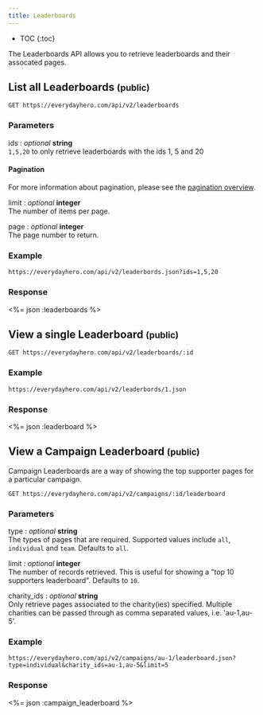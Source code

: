 ```yaml
---
title: Leaderboards
---
```


* TOC
{:toc}

The Leaderboards API allows you to retrieve leaderboards and their
assocated pages.

## List all Leaderboards <small>(public)</small>

    GET https://everydayhero.com/api/v2/leaderboards

### Parameters

ids : _optional_ **string**<br/>
`1,5,20` to only retrieve leaderboards with the ids 1, 5 and 20

#### Pagination

For more information about pagination, please see the [pagination
overview](/overview/#pagination).

limit : _optional_ **integer**<br/>
The number of items per page.

page : _optional_ **integer**<br/>
The page number to return.

### Example

    https://everydayhero.com/api/v2/leaderbords.json?ids=1,5,20

### Response

<%= json :leaderboards %>

## View a single Leaderboard <small>(public)</small>

    GET https://everydayhero.com/api/v2/leaderboards/:id

### Example

    https://everydayhero.com/api/v2/leaderbords/1.json

### Response

<%= json :leaderboard %>

## View a Campaign Leaderboard <small>(public)</small>

Campaign Leaderboards are a way of showing the top supporter pages for a
particular campaign.

    GET https://everydayhero.com/api/v2/campaigns/:id/leaderboard

### Parameters

type : _optional_ **string**<br/>
The types of pages that are required. Supported values include `all`, `individual` and `team`. Defaults to `all`.

limit : _optional_ **integer**<br/>
The number of records retrieved. This is useful for showing a "top 10 supporters leaderboard". Defaults to `10`.

charity_ids : _optional_ **string**<br/>
Only retrieve pages associated to the charity(ies) specified. Multiple charities
can be passed through as comma separated values, i.e. 'au-1,au-5'.

### Example

    https://everydayhero.com/api/v2/campaigns/au-1/leaderboard.json?type=individual&charity_ids=au-1,au-5&limit=5

### Response

<%= json :campaign_leaderboard %>
